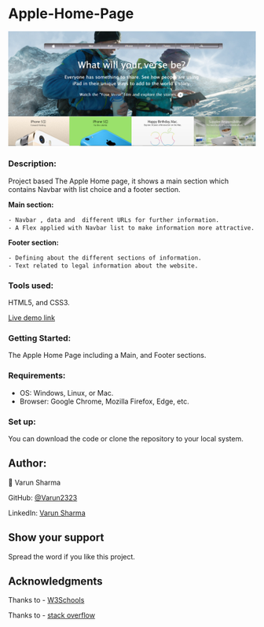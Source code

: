 # Apple-Home-Page

![screenshot](images/screenshot-a.PNG)

### **Description:** 

Project based The Apple Home page, it shows a main section which contains Navbar with list choice and a footer section.
 	
 **Main section:**
 
 	- Navbar , data and  different URLs for further information.
 	- A Flex applied with Navbar list to make information more attractive.
 	
 **Footer section:**
 
 	- Defining about the different sections of information.
 	- Text related to legal information about the website.
 	
	
 ### **Tools used:**
 
 HTML5, and CSS3.
 
 
  [Live demo link](https://varun2323.github.io/NewYork-Times-Page/)
 
 
### **Getting Started:**

The Apple Home Page including a Main, and Footer sections.



 ### **Requirements:** 

 - OS: Windows, Linux, or Mac.
 - Browser: Google Chrome, Mozilla Firefox, Edge, etc.
 


### **Set up:**

You can download the code or clone the repository to your local system.



## **Author:**

👤 Varun Sharma

GitHub: [@Varun2323](https://github.com/Varun2323)

LinkedIn: [Varun Sharma](https://www.linkedin.com/in/varun-sharma-82b29b82/)


 
## **Show your support**

Spread the word if you like this project.

## **Acknowledgments**

Thanks to - [W3Schools](http://w3schools-fa.ir)

Thanks to - [stack overflow](https://stackoverflow.com/)
